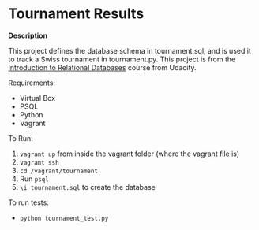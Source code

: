 # Tournament Results

**Description**

This project defines the database schema in tournament.sql, and is used it to track a Swiss tournament in tournament.py.
This project is from the [Introduction to Relational Databases](https://www.udacity.com/course/intro-to-relational-databases--ud197) course from Udacity.

Requirements: 

- Virtual Box
- PSQL
- Python
- Vagrant

To Run:
 
 1. `vagrant up` from inside the vagrant folder (where the vagrant file is)
 2. `vagrant ssh`
 3. `cd /vagrant/tournament`
 4. Run `psql`
 5. `\i tournament.sql` to create the database
 
 To run tests:
 
 - `python tournament_test.py`
 
